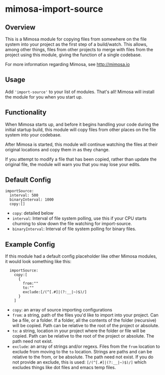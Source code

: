 mimosa-import-source
===========

## Overview

This is a Mimosa module for copying files from somewhere on the file system into your project as the first step of a build/watch. This allows, among other things, files from other projects to merge with files from the project using this module, giving the function of a single codebase.

For more information regarding Mimosa, see http://mimosa.io

## Usage

Add `'import-source'` to your list of modules.  That's all!  Mimosa will install the module for you when you start up.

## Functionality

When Mimosa starts up, and before it begins handling your code during the initial startup build, this module will copy files from other places on the file system into your codebase.

After Mimosa is started, this module will continue watching the files at their original locations and copy them in as they change.

If you attempt to modify a file that has been copied, rather than update the original file, the module will warn you that you may lose your edits.

## Default Config

```
importSource:
  interval: 500
  binaryInterval: 1000
  copy:[]
```

* `copy`: detailed below
* `interval`: Interval of file system polling, use this if your CPU starts churning to slow down the file watching for import-source.
* `binaryInterval`: Interval of file system polling for binary files.

## Example Config

If this module had a default config placeholder like other Mimosa modules, it would look something like this:

```
  importSource:
    copy:[
      {
        from:""
        to:""
        exclude:[/(^[.#]|(?:__|~)$)/]
      }
    ]
```

* `copy`: an array of source importing configurations
* `from`: a string, path of the files you'd like to import into your project. Can be a file, or a folder.  If a folder, all the contents of the folder (recursive) will be copied. Path can be relative to the root of the project or absolute.
* `to`: a string, location in your project where the folder or file will be copied. Path can be relative to the root of the project or absolute. The path need not exist.
* `exclude`: an array of strings and/or regexs. Files from the `from` location to exclude from moving to the `to` location. Strings are paths and can be relative to the from, or be absolute. The path need not exist. If you do not provide an exclude, this is used: `[/(^[.#]|(?:__|~)$)/]` which excludes things like dot files and emacs temp files.